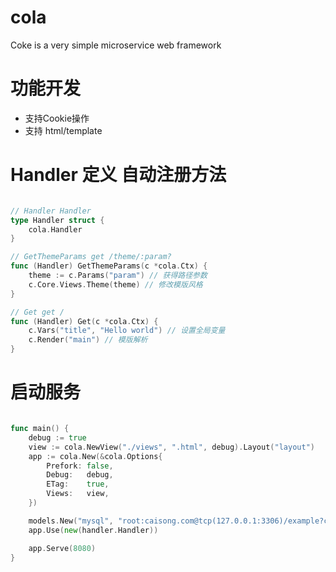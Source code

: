 # cola
Coke is a very simple microservice web framework

# 功能开发

- 支持Cookie操作
- 支持 html/template

# Handler 定义 自动注册方法

```go

// Handler Handler
type Handler struct {
	cola.Handler
}

// GetThemeParams get /theme/:param?
func (Handler) GetThemeParams(c *cola.Ctx) {
	theme := c.Params("param") // 获得路径参数
	c.Core.Views.Theme(theme) // 修改模版风格
}

// Get get /
func (Handler) Get(c *cola.Ctx) {
	c.Vars("title", "Hello world") // 设置全局变量
	c.Render("main") // 模版解析
}

```

# 启动服务

```go

func main() {
	debug := true
	view := cola.NewView("./views", ".html", debug).Layout("layout")
	app := cola.New(&cola.Options{
		Prefork: false,
		Debug:   debug,
		ETag:    true,
		Views:   view,
	})

	models.New("mysql", "root:caisong.com@tcp(127.0.0.1:3306)/example?charset=utf8mb4&parseTime=True&loc=UTC", debug)
	app.Use(new(handler.Handler))

	app.Serve(8080)
}

```